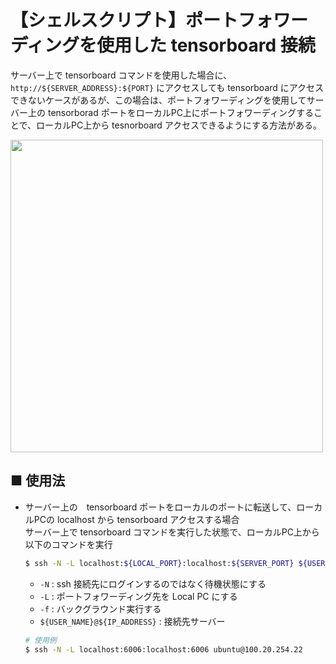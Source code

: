# 【シェルスクリプト】ポートフォワーディングを使用した tensorboard 接続
サーバー上で tensorboard コマンドを使用した場合に、`http://${SERVER_ADDRESS}:${PORT}` にアクセスしても tensorboard にアクセスできないケースがあるが、この場合は、ポートフォワーディングを使用してサーバー上の tensorborad ポートをローカルPC上にポートフォワーディングすることで、ローカルPC上から tesnorboard アクセスできるようにする方法がある。

<img src="https://user-images.githubusercontent.com/25688193/112706578-83d0fb00-8ee8-11eb-8e15-24f50d2a81af.png" width="500">

## ■ 使用法

- サーバー上の　tensorboard ポートをローカルのポートに転送して、ローカルPCの localhost から tensorboard アクセスする場合<br>
    サーバー上で tensorboard コマンドを実行した状態で、ローカルPC上から以下のコマンドを実行
    ```sh
    $ ssh -N -L localhost:${LOCAL_PORT}:localhost:${SERVER_PORT} ${USER_NAME}@${IP_ADDRESS}
    ```
    - `-N` : ssh 接続先にログインするのではなく待機状態にする
    - `-L` : ポートフォワーディング先を Local PC にする
    - `-f` : バックグラウンド実行する
    - `${USER_NAME}@${IP_ADDRESS}` : 接続先サーバー

    ```sh
    # 使用例
    $ ssh -N -L localhost:6006:localhost:6006 ubuntu@100.20.254.22
    ```

